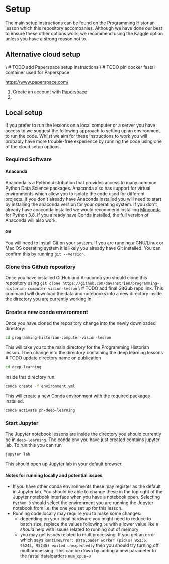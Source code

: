 # Setup 

The main setup instructions can be found on the Programming Historian lesson which this repository accompanies. Although we have done our best to ensure these other options work, we recommend using the Kaggle option unless you have a strong reason not to. 



## Alternative cloud setup 

\ # TODO add Paperspace setup instructions 
\ # TODO pin docker fastai container used for Paperspace 

https://www.paperspace.com/

1. Create an account with [Paperspace](https://www.paperspace.com/) 
2. 


## Local setup 

If you prefer to run the lessons on a local computer or a server you have access to we suggest the following approach to setting up an environment to run the code. Whilst we aim for these instructions to work you will probably have more trouble-free experience by running the code using one of the cloud setup options. 

### Required Software 

#### Anaconda 

Anaconda is a Python distribution that provides access to many common Python Data Science packages. Anaconda also has support for virtual environments which allow you to isolate the code used for different projects. If you don't already have Anaconda installed you will need to start by installing the anaconda version for your operating system. If you don't already have anaconda installed we would recommend installing [Minconda](https://docs.conda.io/en/latest/miniconda.html) for Python 3.8. If you already have Conda installed, the full version of Anaconda will also work.  

#### Git

You will need to install [Git](https://git-scm.com/downloads) on your system. If you are running a GNU/Linux or Mac OS operating system it is likely you already have Git installed. You can confirm this by running `git --version`. 

### Clone this Github repository

Once you have installed GitHub and Anaconda you should clone this repository using `git clone https://github.com/davanstrien/programming-historian-computer-vision-lesson` \ # TODO add final GitGub repo link. 
This command will download the data and notebooks into a new directory inside the directory you are currently working in. 

### Create a new conda environment 

Once you have cloned the repository change into the newly downloaded directory:

```bash
cd programming-historian-computer-vision-lesson
``` 

This will take you to the main directory for the Programming Historian lesson. Then change into the directory containing the deep learning lessons \# TODO update directory name on publication


```bash
cd deep-learning
```  

Inside this directory run:

```bash
conda create -f environment.yml
```

This will create a new Conda environment with the required packages installed. 

```bash
conda activate ph-deep-learning
```

### Start Jupyter 

The Jupyter notebook lessons are inside the directory you should currently be in `deep-learning`. The conda env you have just created contains jupyter lab. To run this you can run

```bash
jupyter lab
```

This should open up Jupyter lab in your default browser. 

#### Notes for running locally and potential issues
- If you have other conda environments these may register as the default in Jupyter lab. You should be able to change these in the top right of the Jupyter notebook interface when you have a notebook open. Selecting `Python 3` should select the environment you are running the Jupyter notebook from i.e. the one you set up for this lesson. 
- Running code locally may require you to make some changes:
  - depending on your local hardware you might need to reduce to batch size, replace the values following `bs` with a lower value like `8` *should* help with issues related to running out of memory 
  - you may get issues related to multiprocessing. If you get an error which says `RuntimeError: DataLoader worker (pid(s) 95236, 95243, 95245) exited unexpectedly` then you should try turning off multiprocessing. This can be down by adding a new parameter to the fastai dataloarders  `num_cpus=0`
  
